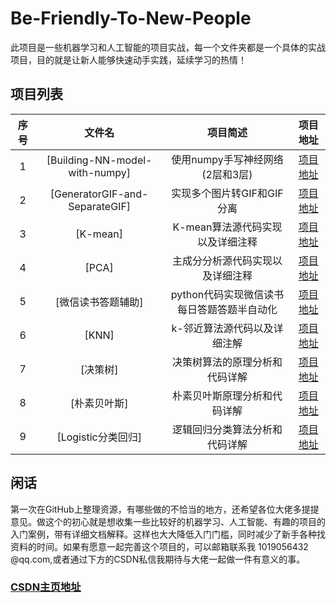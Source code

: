 # Be-Friendly-To-New-People
此项目是一些机器学习和人工智能的项目实战，每一个文件夹都是一个具体的实战项目，目的就是让新人能够快速动手实践，延续学习的热情！

## 项目列表

| 序号 |             文件名             |             项目简述             |                           项目地址                           |
| :--: | :----------------------------: | :------------------------------: | :----------------------------------------------------------: |
|  1   | [Building-NN-model-with-numpy] | 使用numpy手写神经网络(2层和3层)  | [项目地址](https://github.com/lzx1019056432/Be-Friendly-To-New-People/tree/master/Building-NN-model-with-numpy) |
|  2   | [GeneratorGIF-and-SeparateGIF] |    实现多个图片转GIF和GIF分离    | [项目地址](https://github.com/lzx1019056432/Be-Friendly-To-New-People/tree/master/GeneratorGIF-and-SeparateGIF) |
|  3   |            [K-mean]            | K-mean算法源代码实现以及详细注释 | [项目地址](https://github.com/lzx1019056432/Be-Friendly-To-New-People/tree/master/K-mean) |
|  4   |             [PCA]              | 主成分分析源代码实现以及详细注释 | [项目地址](https://github.com/lzx1019056432/Be-Friendly-To-New-People/tree/master/PCA) |
|  5   |             [微信读书答题辅助]              |python代码实现微信读书每日答题答题半自动化 | [项目地址](https://github.com/lzx1019056432/Be-Friendly-To-New-People/tree/master/%E5%BE%AE%E4%BF%A1%E8%AF%BB%E4%B9%A6%E7%AD%94%E9%A2%98%E8%BE%85%E5%8A%A9) |
|  6   |             [KNN]              | k-邻近算法源代码以及详细注解 | [项目地址](https://github.com/lzx1019056432/Be-Friendly-To-New-People/tree/master/KNN) |
| 7 | [决策树] | 决策树算法的原理分析和代码详解 | [项目地址](https://github.com/lzx1019056432/Be-Friendly-To-New-People/tree/master/%E5%86%B3%E7%AD%96%E6%A0%91) |
| 8 | [朴素贝叶斯] | 朴素贝叶斯原理分析和代码详解 | [项目地址](https://github.com/lzx1019056432/Be-Friendly-To-New-People/tree/master/朴素贝叶斯) |
| 9 | [Logistic分类回归] | 逻辑回归分类算法分析和代码详解 | [项目地址](https://github.com/lzx1019056432/Be-Friendly-To-New-People/tree/master/Logistic回归算法) |





## 闲话

第一次在GitHub上整理资源，有哪些做的不恰当的地方，还希望各位大佬多提提意见。做这个的初心就是想收集一些比较好的机器学习、人工智能、有趣的项目的入门案例，带有详细文档解释。这样也大大降低入门门槛，同时减少了新手各种找资料的时间。如果有愿意一起完善这个项目的，可以邮箱联系我 1019056432 @qq.com,或者通过下方的CSDN私信我期待与大佬一起做一件有意义的事。
### [CSDN主页地址](https://blog.csdn.net/lzx159951)

